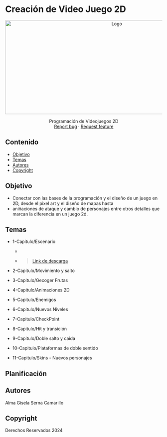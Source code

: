 # Creación de Video Juego 2D
<p align="center">
    <img src="https://i.pinimg.com/736x/24/49/05/244905a53d441a00074d8584d8491a9d.jpg" alt="Logo" width=700 height=300>

  <p align="center">
    Programación de Videojuegos 2D
    <br>
    <a href="https://reponame/issues/new?template=bug.md">Report bug</a>
    ·
    <a href="https://reponame/issues/new?template=feature.md&labels=feature">Request feature</a>
  </p>
</p>


## Contenido

- [Objetivo](#objetivo)
- [Temas](#temas)
- [Autores](#autores)
- [Copyright](#copyright)


## Objetivo
 - Conectar con las bases de la programación y el diseño de un juego en 2D, desde el pixel art y el diseño de mapas hasta
 - aniñaciones de ataque y cambio de personajes entre otros detalles que marcan la diferencia en un juego 2d.  


## Temas

* 1-Capitulo/Escenario
  * > 
  * ><a href="https://drive.google.com/file/d/1VIQydYZ3vDcm753kaNkYkQZKlxu_rBJ5/view?usp=drive_link">Link de descarga</a> 
* 2-Capitulo/Movimiento y salto 
  
* 3-Capitulo/Gecoger Frutas 
  
* 4-Capitulo/Animaciones 2D

* 5-Capitulo/Enemigos

* 6-Capitulo/Nuevos Niveles
  
* 7-Capitulo/CheckPoint
* 8-Capitulo/Hit y transición
* 9-Capitulo/Doble salto y caida
* 10-Capitulo/Plataformas de doble sentido
* 11-Capitulo/Skins - Nuevos personajes 

## Planificación

## Autores
Alma Gisela Serna Camarillo

## Copyright
Derechos Reservados 2024
